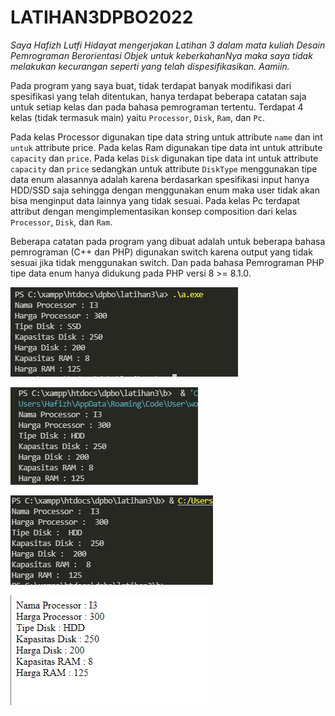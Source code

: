 # LATIHAN3DPBO2022

*Saya Hafizh Lutfi Hidayat mengerjakan Latihan 3 dalam mata kuliah
Desain Pemrograman Berorientasi Objek untuk keberkahanNya maka saya
tidak melakukan kecurangan seperti yang telah dispesifikasikan. Aamiin.*

Pada program yang saya buat, tidak terdapat banyak modifikasi dari spesifikasi yang telah ditentukan, hanya terdapat beberapa catatan saja untuk setiap kelas dan pada bahasa pemrograman tertentu. Terdapat 4 kelas (tidak termasuk main) yaitu `Processor`, `Disk`, `Ram`, dan `Pc`.

Pada kelas Processor digunakan tipe data string untuk attribute `name` dan int `untuk` attribute price. Pada kelas Ram digunakan tipe data int untuk attribute `capacity` dan `price`. Pada kelas `Disk` digunakan tipe data int untuk attribute `capacity` dan `price` sedangkan untuk attribute `DiskType` menggunakan tipe data enum alasannya adalah karena berdasarkan spesifikasi input hanya HDD/SSD saja sehingga dengan menggunakan enum maka user tidak akan bisa menginput data lainnya yang tidak sesuai. Pada kelas Pc terdapat attribut dengan mengimplementasikan konsep composition dari kelas `Processor`, `Disk`, dan `Ram`.

Beberapa catatan pada program yang dibuat adalah untuk beberapa bahasa pemrograman (C++ dan PHP) digunakan switch karena output yang tidak sesuai jika tidak menggunakan switch. Dan pada bahasa Pemrograman PHP tipe data enum hanya didukung pada PHP versi 8 >= 8.1.0.

![CPP](https://github.com/hafizh24122002/LATIHAN3DPBO2022/blob/main/a/C%2B%2B.png)

![Java](https://github.com/hafizh24122002/LATIHAN3DPBO2022/blob/main/b/Java.png)

![Python](https://github.com/hafizh24122002/LATIHAN3DPBO2022/blob/main/b/Python.png)

![PHP](https://github.com/hafizh24122002/LATIHAN3DPBO2022/blob/main/b/php.png)
